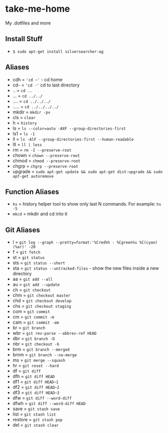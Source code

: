 # take-me-home
My .dotfiles and more

Install Stuff
-------------
* `$ sudo apt-get install silversearcher-ag`


Aliases
-------
* cdh = `'cd ~'` - cd home
* cd- = `'cd -'` cd to last directory
* .. = `cd ..`
* ... = `cd ../../`
* .... = `cd ../../../`
* ..... = `cd ../../../../`
* mkdir = `mkdir -pv`
* cls = `clear`
* h = `history`
* ls = `ls --color=auto -AXF --group-directories-first`
* ls1 = `ls -1`
* ll = `ls -AlF --group-directories-first --human-readable`
* lll = `ll | less`
* rm = `rm -I --preserve-root`
* chown = `chown --preserve-root`
* chmod = `chmod --preserve-root`
* chgrp = `chgrp --preserve-root`
* upgrade = `sudo apt-get update && sudo apt-get dist-upgrade && sudo apt-get autoremove`


Function Aliases
----------------
* `hs` = history helper tool to show only last N commands. For example: `hs -5`
* `mkcd` = mkdir and cd into it


Git Aliases
-----------
* l = `git log --graph --pretty=format:'%Cred%h - %Cgreen%s %C(cyan)(%ar)' -20`
* f = `git fetch`
* st = `git status`
* sts = `git status --short`
* sta = `git status --untracked-files` - show the new files inside a new directory
* aa = `git add --all`
* au = `git add --update`
* ch = `git checkout`
* chm = `git checkout master`
* chd = `git checkout develop`
* chs = `git checkout staging`
* com = `git commit`
* cm = `git commit -m`
* cam = `git commit -am`
* br = `git branch`
* wbr = `git rev-parse --abbrev-ref HEAD`
* dbr = `git branch -D`
* nbr = `git checkout -b`
* brm = `git branch --merged`
* brnm = `git branch --no-merge`
* ms = `git merge --squash`
* hr = `git reset --hard`
* df = `git diff`
* dfh = `git diff HEAD`
* df1 = `git diff HEAD~1`
* df2 = `git diff HEAD~2`
* df3 = `git diff HEAD~3`
* dfw = `git diff --word-diff`
* dfwh = `git diff --word-diff HEAD`
* save = `git stash save`
* list = `git stash list`
* restore = `git stash pop`
* del = `git stash clear`